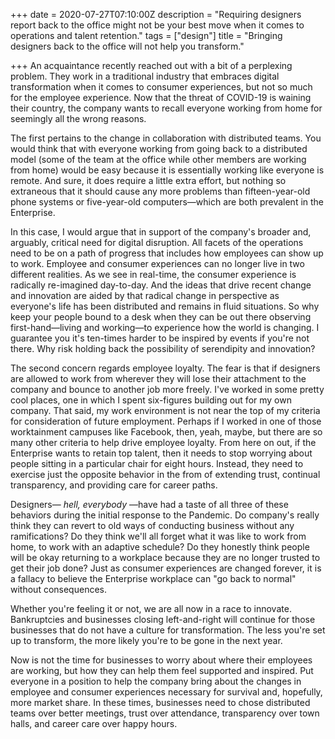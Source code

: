 +++
date = 2020-07-27T07:10:00Z
description = "Requiring designers report back to the office might not be your best move when it comes to operations and talent retention."
tags = ["design"]
title = "Bringing designers back to the office will not help you transform."

+++
An acquaintance recently reached out with a bit of a perplexing problem. They work in a traditional industry that embraces digital transformation when it comes to consumer experiences, but not so much for the employee experience. Now that the threat of COVID-19 is waining their country, the company wants to recall everyone working from home for seemingly all the wrong reasons.

The first pertains to the change in collaboration with distributed teams. You would think that with everyone working from going back to a distributed model (some of the team at the office while other members are working from home) would be easy because it is essentially working like everyone is remote. And sure, it does require a little extra effort, but nothing so extraneous that it should cause any more problems than fifteen-year-old phone systems or five-year-old computers—which are both prevalent in the Enterprise.

In this case, I would argue that in support of the company's broader and, arguably, critical need for digital disruption. All facets of the operations need to be on a path of progress that includes how employees can show up to work. Employee and consumer experiences can no longer live in two different realities. As we see in real-time, the consumer experience is radically re-imagined day-to-day. And the ideas that drive recent change and innovation are aided by that radical change in perspective as everyone's life has been distributed and remains in fluid situations. So why keep your people bound to a desk when they can be out there observing first-hand—living and working—to experience how the world is changing. I guarantee you it's ten-times harder to be inspired by events if you're not there. Why risk holding back the possibility of serendipity and innovation?

The second concern regards employee loyalty. The fear is that if designers are allowed to work from wherever they will lose their attachment to the company and bounce to another job more freely. I've worked in some pretty cool places, one in which I spent six-figures building out for my own company. That said, my work environment is not near the top of my criteria for consideration of future employment. Perhaps if I worked in one of those worktainment campuses like Facebook, then, yeah, maybe, but there are so many other criteria to help drive employee loyalty. From here on out, if the Enterprise wants to retain top talent, then it needs to stop worrying about people sitting in a particular chair for eight hours. Instead, they need to exercise just the opposite behavior in the from of extending trust, continual transparency, and providing care for career paths.

Designers— _hell, everybody_ —have had a taste of all three of these behaviors during the initial response to the Pandemic. Do company's really think they can revert to old ways of conducting business without any ramifications? Do they think we'll all forget what it was like to work from home, to work with an adaptive schedule? Do they honestly think people will be okay returning to a workplace because they are no longer trusted to get their job done? Just as consumer experiences are changed forever, it is a fallacy to believe the Enterprise workplace can "go back to normal" without consequences.

Whether you're feeling it or not, we are all now in a race to innovate. Bankruptcies and businesses closing left-and-right will continue for those businesses that do not have a culture for transformation. The less you're set up to transform, the more likely you're to be gone in the next year.

Now is not the time for businesses to worry about where their employees are working, but how they can help them feel supported and inspired. Put everyone in a position to help the company bring about the changes in employee and consumer experiences necessary for survival and, hopefully, more market share. In these times, businesses need to chose distributed teams over better meetings, trust over attendance, transparency over town halls, and career care over happy hours.
